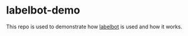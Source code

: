 # labelbot-demo
This repo is used to demonstrate how [labelbot](https://github.com/slarse/labelbot) is used and how it works.
